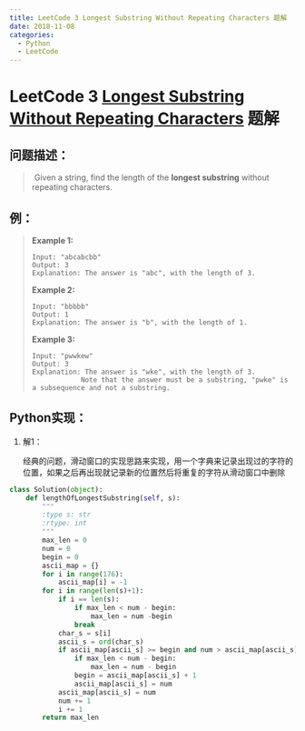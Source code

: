 ```yaml
---
title: LeetCode 3 Longest Substring Without Repeating Characters 题解
date: 2018-11-08
categories:
  - Python
  - LeetCode
---
```


# LeetCode 3 [Longest Substring Without Repeating Characters](https://leetcode.com/problems/longest-substring-without-repeating-characters) 题解

## 问题描述：

>​	Given a string, find the length of the **longest substring** without repeating characters.
>

## 例：

>**Example 1:**
>
>```
>Input: "abcabcbb"
>Output: 3 
>Explanation: The answer is "abc", with the length of 3. 
>```
>
>**Example 2:**
>
>```
>Input: "bbbbb"
>Output: 1
>Explanation: The answer is "b", with the length of 1.
>```
>
>**Example 3:**
>
>```
>Input: "pwwkew"
>Output: 3
>Explanation: The answer is "wke", with the length of 3. 
>             Note that the answer must be a substring, "pwke" is a subsequence and not a substring.
>```

## Python实现：

1. 解1：

    ​	经典的问题，滑动窗口的实现思路来实现，用一个字典来记录出现过的字符的位置，如果之后再出现就记录新的位置然后将重复的字符从滑动窗口中删除

```python
class Solution(object):
    def lengthOfLongestSubstring(self, s):
        """
        :type s: str
        :rtype: int
        """
        max_len = 0
        num = 0
        begin = 0
        ascii_map = {}
        for i in range(176):
        	ascii_map[i] = -1
        for i in range(len(s)+1):
        	if i == len(s):
        		if max_len < num - begin:
        			max_len = num -begin
        		break
        	char_s = s[i]
        	ascii_s = ord(char_s)
    		if ascii_map[ascii_s] >= begin and num > ascii_map[ascii_s]:
    			if max_len < num - begin:
    				max_len = num - begin
    			begin = ascii_map[ascii_s] + 1
    			ascii_map[ascii_s] = num
    		ascii_map[ascii_s] = num
    		num += 1
    		i += 1
        return max_len
```

